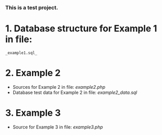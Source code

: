 ### This is a test project.

# 1. Database structure for Example 1 in file:
	_example1.sql_

# 2. Example 2
 - Sources for Example 2 in file:
	_example2.php_
 - Database test data for Example 2 in file:
	_example2_data.sql_
	
# 3. Example 3
 - Source for Example 3 in file:
	_example3.php_

